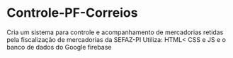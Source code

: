 # Controle-PF-Correios
Cria um sistema para controle e acompanhamento de mercadorias retidas pela fiscalização de mercadorias da SEFAZ-PI
Utiliza: HTML< CSS e JS e o banco de dados do Google firebase
